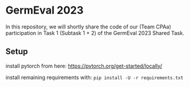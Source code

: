 # GermEval 2023

In this repository, we will shortly share the code of our (Team CPAa) participation in Task 1 (Subtask 1 + 2) of the
GermEval 2023 Shared Task.

## Setup

install pytorch from here: https://pytorch.org/get-started/locally/

install remaining requirements with: `pip install -U -r requirements.txt`
